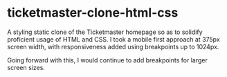 # ticketmaster-clone-html-css


A styling static clone of the Ticketmaster homepage so as to solidify proficient usage of HTML and CSS.
I took a mobile first approach at 375px screen width, with responsiveness added using breakpoints up to 1024px.

Going forward with this, I would continue to add breakpoints for larger screen sizes. 
